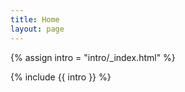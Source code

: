 ```yaml
---
title: Home
layout: page
---
```


{% assign intro = "intro/_index.html" %}

{% include {{ intro }} %}